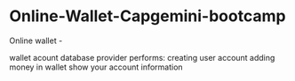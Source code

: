 # Online-Wallet-Capgemini-bootcamp

Online wallet -

wallet acount database provider performs:
creating user account
adding money in wallet
show your account information
